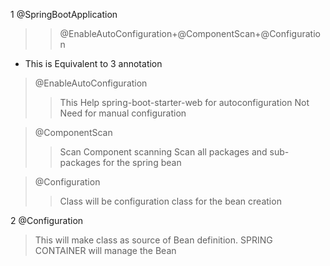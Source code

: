 1 @SpringBootApplication
> >@EnableAutoConfiguration+@ComponentScan+@Configuration
* This is Equivalent to 3 annotation
>@EnableAutoConfiguration
>> This Help spring-boot-starter-web for autoconfiguration
> Not Need for manual configuration

>@ComponentScan
>> Scan Component scanning
> Scan all packages and sub-packages 
> for the spring bean

>@Configuration
>> Class will be configuration class for the bean 
> creation
 
2 @Configuration

>This will make class as source of Bean definition.
> SPRING CONTAINER will manage the Bean







